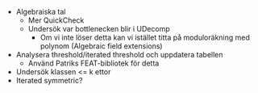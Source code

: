 
- Algebraiska tal
	- Mer QuickCheck
	- Undersök var bottlenecken blir i UDecomp
		- Om vi inte löser detta kan vi istället titta på moduloräkning med polynom (Algebraic field extensions)
- Analysera threshold/iterated threshold och uppdatera tabellen
	- Använd Patriks FEAT-bibliotek för detta
- Undersök klassen <= k ettor
- Iterated symmetric?
